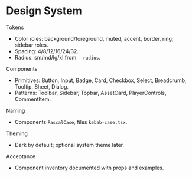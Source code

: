 # Design System

Tokens
- Color roles: background/foreground, muted, accent, border, ring; sidebar roles.
- Spacing: 4/8/12/16/24/32.
- Radius: sm/md/lg/xl from `--radius`.

Components
- Primitives: Button, Input, Badge, Card, Checkbox, Select, Breadcrumb, Tooltip, Sheet, Dialog.
- Patterns: Toolbar, Sidebar, Topbar, AssetCard, PlayerControls, CommentItem.

Naming
- Components `PascalCase`, files `kebab-case.tsx`.

Theming
- Dark by default; optional system theme later.

Acceptance
- Component inventory documented with props and examples.
